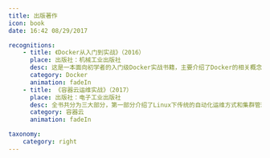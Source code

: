 ```yaml
---
title: 出版著作
icon: book
date: 16:42 08/29/2017

recognitions:
    - title: 《Docker从入门到实战》（2016）
      place: 出版社：机械工业出版社
      desc: 这是一本面向初学者的入门级Docker实战书籍，主要介绍了Docker的相关概念与基础知识，结合大量实例详细介绍了Docker的基本实战技巧，以引领读者快速入门并提高。
      category: Docker
      animation: fadeIn
    - title: 《容器云运维实战》（2017）
      place: 出版社：电子工业出版社
      desc: 全书共分为三大部分，第一部分介绍了Linux下传统的自动化运维方式和集群管理工具；第二部分介绍了以Docker为主的容器技术在DevOps流程中的应用；第三部分详细介绍了以Kubernetes为中心的容器集群管理方式。全书几乎囊括了容器云主流的运维开发生态。
      category: 容器云
      animation: fadeIn

taxonomy:
    category: right
---
```

